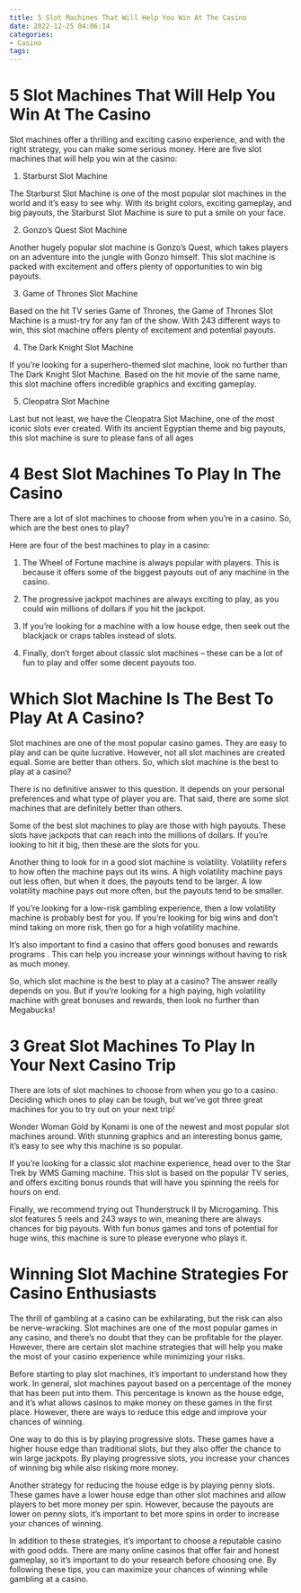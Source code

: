 ```yaml
---
title: 5 Slot Machines That Will Help You Win At The Casino 
date: 2022-12-25 04:06:14
categories:
- Casino
tags:
---
```



#  5 Slot Machines That Will Help You Win At The Casino 

Slot machines offer a thrilling and exciting casino experience, and with the right strategy, you can make some serious money. Here are five slot machines that will help you win at the casino:

1. Starburst Slot Machine

The Starburst Slot Machine is one of the most popular slot machines in the world and it’s easy to see why. With its bright colors, exciting gameplay, and big payouts, the Starburst Slot Machine is sure to put a smile on your face.

2. Gonzo’s Quest Slot Machine

Another hugely popular slot machine is Gonzo’s Quest, which takes players on an adventure into the jungle with Gonzo himself. This slot machine is packed with excitement and offers plenty of opportunities to win big payouts.

3. Game of Thrones Slot Machine

Based on the hit TV series Game of Thrones, the Game of Thrones Slot Machine is a must-try for any fan of the show. With 243 different ways to win, this slot machine offers plenty of excitement and potential payouts.

4. The Dark Knight Slot Machine

If you’re looking for a superhero-themed slot machine, look no further than The Dark Knight Slot Machine. Based on the hit movie of the same name, this slot machine offers incredible graphics and exciting gameplay.

5. Cleopatra Slot Machine

Last but not least, we have the Cleopatra Slot Machine, one of the most iconic slots ever created. With its ancient Egyptian theme and big payouts, this slot machine is sure to please fans of all ages

#  4 Best Slot Machines To Play In The Casino 

There are a lot of slot machines to choose from when you’re in a casino. So, which are the best ones to play?

Here are four of the best machines to play in a casino:

1. The Wheel of Fortune machine is always popular with players. This is because it offers some of the biggest payouts out of any machine in the casino.

2. The progressive jackpot machines are always exciting to play, as you could win millions of dollars if you hit the jackpot.

3. If you’re looking for a machine with a low house edge, then seek out the blackjack or craps tables instead of slots.

4. Finally, don’t forget about classic slot machines – these can be a lot of fun to play and offer some decent payouts too.

#  Which Slot Machine Is The Best To Play At A Casino? 

Slot machines are one of the most popular casino games. They are easy to play and can be quite lucrative. However, not all slot machines are created equal. Some are better than others. So, which slot machine is the best to play at a casino?

There is no definitive answer to this question. It depends on your personal preferences and what type of player you are. That said, there are some slot machines that are definitely better than others.

Some of the best slot machines to play are those with high payouts. These slots have jackpots that can reach into the millions of dollars. If you’re looking to hit it big, then these are the slots for you.

Another thing to look for in a good slot machine is volatility. Volatility refers to how often the machine pays out its wins. A high volatility machine pays out less often, but when it does, the payouts tend to be larger. A low volatility machine pays out more often, but the payouts tend to be smaller.

If you’re looking for a low-risk gambling experience, then a low volatility machine is probably best for you. If you’re looking for big wins and don’t mind taking on more risk, then go for a high volatility machine.

It’s also important to find a casino that offers good bonuses and rewards programs . This can help you increase your winnings without having to risk as much money.

So, which slot machine is the best to play at a casino? The answer really depends on you. But if you’re looking for a high paying, high volatility machine with great bonuses and rewards, then look no further than Megabucks!

#  3 Great Slot Machines To Play In Your Next Casino Trip 

There are lots of slot machines to choose from when you go to a casino. Deciding which ones to play can be tough, but we’ve got three great machines for you to try out on your next trip!

Wonder Woman Gold by Konami is one of the newest and most popular slot machines around. With stunning graphics and an interesting bonus game, it’s easy to see why this machine is so popular.

If you’re looking for a classic slot machine experience, head over to the Star Trek by WMS Gaming machine. This slot is based on the popular TV series, and offers exciting bonus rounds that will have you spinning the reels for hours on end.

Finally, we recommend trying out Thunderstruck II by Microgaming. This slot features 5 reels and 243 ways to win, meaning there are always chances for big payouts. With fun bonus games and tons of potential for huge wins, this machine is sure to please everyone who plays it.

#  Winning Slot Machine Strategies For Casino Enthusiasts

The thrill of gambling at a casino can be exhilarating, but the risk can also be nerve-wracking. Slot machines are one of the most popular games in any casino, and there’s no doubt that they can be profitable for the player. However, there are certain slot machine strategies that will help you make the most of your casino experience while minimizing your risks.

Before starting to play slot machines, it’s important to understand how they work. In general, slot machines payout based on a percentage of the money that has been put into them. This percentage is known as the house edge, and it’s what allows casinos to make money on these games in the first place. However, there are ways to reduce this edge and improve your chances of winning.

One way to do this is by playing progressive slots. These games have a higher house edge than traditional slots, but they also offer the chance to win large jackpots. By playing progressive slots, you increase your chances of winning big while also risking more money.

Another strategy for reducing the house edge is by playing penny slots. These games have a lower house edge than other slot machines and allow players to bet more money per spin. However, because the payouts are lower on penny slots, it’s important to bet more spins in order to increase your chances of winning.

In addition to these strategies, it’s important to choose a reputable casino with good odds. There are many online casinos that offer fair and honest gameplay, so it’s important to do your research before choosing one. By following these tips, you can maximize your chances of winning while gambling at a casino.